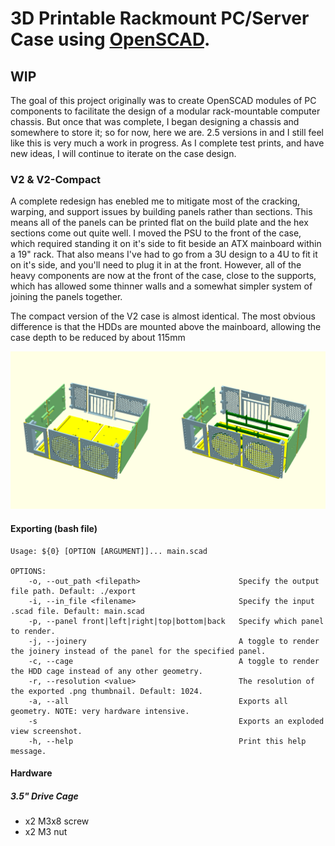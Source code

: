 # 3D Printable Rackmount PC/Server Case using [OpenSCAD](https://openscad.org/).
## WIP
The goal of this project originally was to create OpenSCAD modules of PC components to facilitate the design of a modular rack-mountable computer chassis. But once that was complete, I began designing a chassis and somewhere to store it; so for now, here we are. 2.5 versions in and I still feel like this is very much a work in progress. As I complete test prints, and have new ideas, I will continue to iterate on the case design.

### V2 & V2-Compact
A complete redesign has enebled me to mitigate most of the cracking, warping, and support issues by building panels rather than sections. This means all of the panels can be printed flat on the build plate and the hex sections come out quite well. I moved the PSU to the front of the case, which required standing it on it's side to fit beside an ATX mainboard within a 19" rack. That also means I've had to go from a 3U design to a 4U to fit it on it's side, and you'll need to plug it in at the front. However, all of the heavy components are now at the front of the case, close to the supports, which has allowed some thinner walls and a somewhat simpler system of joining the panels together.

The compact version of the V2 case is almost identical. The most obvious difference is that the HDDs are mounted above the mainboard, allowing the case depth to be reduced by about 115mm

![Chassis Rendering](../printable-pc-case-v2_v2-compact.png "V2 & V2-Compact Rendering")

#### Exporting (bash file)
```
Usage: ${0} [OPTION [ARGUMENT]]... main.scad

OPTIONS:
    -o, --out_path <filepath>                      Specify the output file path. Default: ./export
    -i, --in_file <filename>                       Specify the input .scad file. Default: main.scad
    -p, --panel front|left|right|top|bottom|back   Specify which panel to render.
    -j, --joinery                                  A toggle to render the joinery instead of the panel for the specified panel.
    -c, --cage                                     A toggle to render the HDD cage instead of any other geometry.
    -r, --resolution <value>                       The resolution of the exported .png thumbnail. Default: 1024.
    -a, --all                                      Exports all geometry. NOTE: very hardware intensive.
    -s                                             Exports an exploded view screenshot.
    -h, --help                                     Print this help message.
```
#### Hardware
##### 3.5" Drive Cage
- x2 M3x8 screw
- x2 M3 nut

